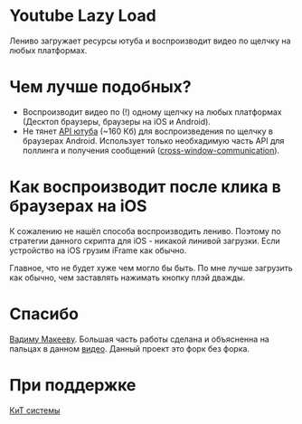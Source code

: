 # Youtube Lazy Load
Лениво загружает ресурсы ютуба и воспроизводит видео по щелчку на любых платформах.


# Чем лучше подобных?
* Воспроизводит видео по (!) одному щелчку на любых платформах (Десктоп браузеры, браузеры на iOS и Android).
* Не тянет [API ютуба](https://developers.google.com/youtube/iframe_api_reference?hl=ru) (~160 Кб) для воспроизведения по щелчку в браузерах Android. Использует только необхадимую часть API для поллинга и получения сообщений ([cross-window-communication](https://learn.javascript.ru/cross-window-communication)). 


# Как воспроизводит после клика в браузерах на iOS
К сожалению не нашёл способа воспроизводить лениво. Поэтому по стратегии данного скрипта для iOS - никакой линивой загрузки. Если устройство на iOS грузим iFrame как обычно. 

Главное, что не будет хуже чем могло бы быть. По мне лучше загрузить как обычно, чем заставлять нажимать кнопку плэй дважды.


# Спасибо
[Вадиму Макееву](https://vk.com/pepelsbey). Большая часть работы сделана и объясненна на пальцах в данном [видео](https://youtu.be/4JS70KB9GS0). Данный проект это форк без форка.


# При поддержке
[КиТ системы](https://www.kitsystem.ru "Торгово-монтажная компания. Интернет-магазин")
